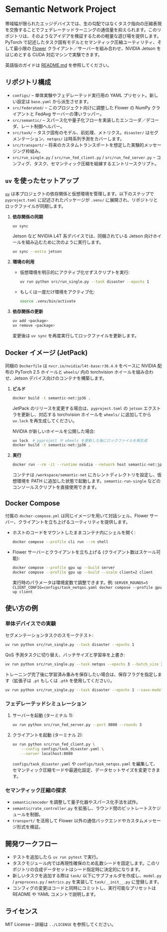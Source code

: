 # Semantic Network Project

帯域幅が限られたエッジデバイスでは、生の勾配ではなくタスク指向の圧縮表現を交換することでフェデレーテッドラーニングの通信量を抑えられます。このリポジトリは、そのようなアイデアを検証するための軽量な遊び場を提供します。PyTorch で記述したタスク固有モデルとセマンティック圧縮ユーティリティ、そして最小限の [Flower](https://flower.dev/) クライアント／サーバーを組み合わせ、NVIDIA Jetson をはじめとする CUDA 対応マシンで実験できます。

英語版のガイドは [README.md](README.md) を参照してください。

## リポジトリ構成

- `configs/` – 単体実験やフェデレーテッド実行用の YAML プリセット。新しい設定は `base.yaml` から派生させます。
- `src/federated/` – このプロジェクト向けに調整した Flower の NumPy クライアントと FedAvg サーバーの薄いラッパー。
- `src/semantic/` – スパース化や量子化フローを実装したエンコーダ／デコーダ、レート制御ヘルパー。
- `src/task/` – タスク固有のモデル、前処理、メトリクス。`disaster/` はセグメンテーション、`netqos/` は時系列予測をカバーします。
- `src/transport/` – 将来のカスタムトランスポートを想定した実験的メッセージング枠組み。
- `src/run_single.py` / `src/run_fed_client.py` / `src/run_fed_server.py` – コンフィグ、タスク、セマンティック圧縮を結線するエントリースクリプト。

## `uv` を使ったセットアップ

[`uv`](https://github.com/astral-sh/uv) は本プロジェクトの依存関係と仮想環境を管理します。以下のステップで `pyproject.toml` に記述されたパッケージが `.venv/` に展開され、リポジトリとロックファイルが同期します。

1. **依存関係の同期**

   ```bash
   uv sync
   ```

   Jetson など NVIDIA L4T 系デバイスでは、同梱されている Jetson 向けホイールを組み込むために次のように実行します。

   ```bash
   uv sync --extra jetson
   ```

2. **環境の利用**

   - 仮想環境を明示的にアクティブ化せずスクリプトを実行:

     ```bash
     uv run python src/run_single.py --task disaster --epochs 1
     ```

   - もしくは一度だけ環境をアクティブ化:

     ```bash
     source .venv/bin/activate
     ```

3. **依存関係の更新**

   ```bash
   uv add <package>
   uv remove <package>
   ```

   変更後は `uv sync` を再度実行してロックファイルを更新します。

## Docker イメージ (JetPack)

同梱の `Dockerfile` は `nvcr.io/nvidia/l4t-base:r36.4.0` をベースに NVIDIA 配布の PyTorch 2.5 ホイールと `wheels/` 内の torchvision ホイールを組み合わせ、Jetson デバイス向けのコンテナを構築します。

1. **ビルド**

   ```bash
   docker build -t semantic-net:jp36 .
   ```

   JetPack のリリースを変更する場合は、`pyproject.toml` の `jetson` エクストラを更新し、対応する torchvision ホイールを `wheels/` に追加してから `uv.lock` を再生成してください。

   NVIDIA が新しいホイールを公開した場合:

   ```bash
   uv lock  # pyproject や wheels を更新した後にロックファイルを再生成
   docker build -t semantic-net:jp36 .
   ```

2. **実行**

   ```bash
   docker run --rm -it --runtime nvidia --network host semantic-net:jp36 bash
   ```

   コンテナは `/workspace/semantic-net` にカレントディレクトリを設定し、仮想環境を PATH に追加した状態で起動します。`semantic-run-single` などのコンソールスクリプトを直接使用できます。

## Docker Compose

付属の `docker-compose.yml` は同じイメージを用いて対話シェル、Flower サーバー、クライアントを立ち上げるユーティリティを提供します。

- ホストのコードをマウントしたままコンテナ内にシェルを開く:

  ```bash
  docker compose --profile cli run --rm shell
  ```

- Flower サーバーとクライアントを立ち上げる (クライアント数はスケール可能):

  ```bash
  docker compose --profile gpu up --build server
  docker compose --profile gpu up --build --scale client=2 client
  ```

  実行時のパラメータは環境変数で調整できます。例: `SERVER_ROUNDS=5 CLIENT_CONFIG=configs/task_netqos.yaml docker compose --profile gpu up client`

## 使い方の例

### 単体デバイスでの実験

セグメンテーションタスクのスモークテスト:

```bash
uv run python src/run_single.py --task disaster --epochs 1
```

QoS 予測タスクに切り替え、バッチサイズと学習率を上書き:

```bash
uv run python src/run_single.py --task netqos --epochs 3 --batch_size 32 --lr 5e-4
```

トレーニング完了後に学習済み重みを保存したい場合は、保存フラグを指定します（拡張子は `.pt` もしくは `.pth` を使用してください）。

```bash
uv run python src/run_single.py --task disaster --epochs 1 --save-model --output-path checkpoints/disaster.pth
```

### フェデレーテッドシミュレーション

1. サーバーを起動 (ターミナル 1):

   ```bash
   uv run python src/run_fed_server.py --port 8080 --rounds 3
   ```

2. クライアントを起動 (ターミナル 2):

   ```bash
   uv run python src/run_fed_client.py \
       --config configs/task_disaster.yaml \
       --server localhost:8080
   ```

   `configs/task_disaster.yaml` や `configs/task_netqos.yaml` を編集して、セマンティック圧縮モードや最適化設定、データセットサイズを変更できます。

### セマンティック圧縮の探求

- `semantic/encoder` を調整して量子化器やスパース化手法を試作。
- `semantic/rate_controller.py` を拡張し、ラウンド間のビットレートスケジュールを制御。
- `transport/` を活用して Flower 以外の通信バックエンドやカスタムメッセージ形式を検証。

## 開発ワークフロー

- テストを追加したら `uv run pytest` で実行。
- タスクモジュール内では再現性確保のため乱数シードを固定します。このリポジトリの合成データセットはシード指定時に決定的になります。
- 新しいタスクを追加する際は `task/` 以下にサブフォルダを作成し、`model.py` / `preprocess.py` / `metrics.py` を実装して `task/__init__.py` に登録します。
- コンフィグの変更はコードと同時にコミットし、実行可能なプリセットは README や YAML コメントで説明します。

## ライセンス

MIT License – 詳細は `../LICENSE` を参照してください。
